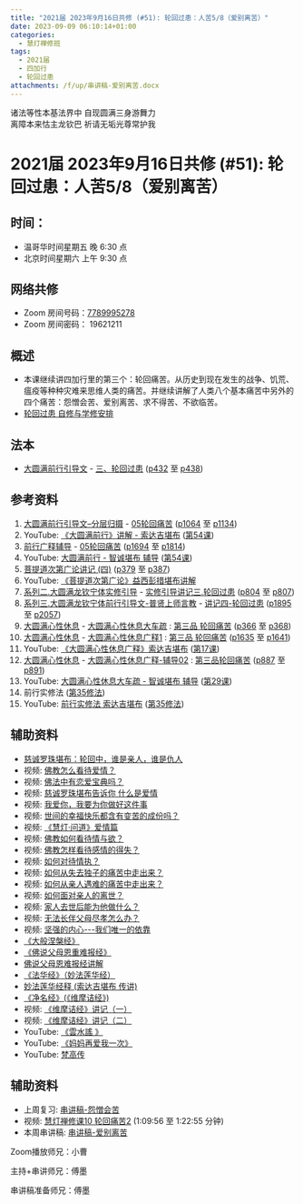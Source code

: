 ```yaml
---
title: "2021届 2023年9月16日共修 (#51): 轮回过患：人苦5/8（爱别离苦）"
date: 2023-09-09 06:10:14+01:00
categories:
  - 慧灯禅修班
tags:
  - 2021届
  - 四加行
  - 轮回过患
attachments: /f/up/串讲稿-爱别离苦.docx
---
```

诸法等性本基法界中 自现圆满三身游舞力\
离障本来怙主龙钦巴 祈请无垢光尊常护我

# 2021届 2023年9月16日共修 (#51): 轮回过患：人苦5/8（爱别离苦）

## 时间：

* 温哥华时间星期五 晚 6:30 点
* 北京时间星期六 上午 9:30 点

## 网络共修

* Zoom 房间号码：[7789995278](https://us02web.zoom.us/j/7789995278?pwd=VjZmbWJFY2k2K0E5RVB2cTNIQmhqUT09)
* Zoom 房间密码： 19621211

## 概述

* 本课继续讲四加行里的第三个：轮回痛苦。从历史到现在发生的战争、饥荒、瘟疫等种种灾难来思维人类的痛苦。并继续讲解了人类八个基本痛苦中另外的四个痛苦：怨憎会苦、爱别离苦、求不得苦、不欲临苦。
* [轮回过患 自修与学修安排](https://fohuifayu.com/index.php/huideng-jiangtang/chanxiuke/zen-03/8654-zen03-lhgh?title=)

## 法本

* [大圆满前行引导文](https://huidengchanxiu.net/books/dymqx) - [三、轮回过患](https://huidengchanxiu.net/books/dymqx/#%E4%B8%89%E8%BD%AE%E5%9B%9E%E8%BF%87%E6%82%A3) ([p432](https://huidengchanxiu.net/books/dymqx/#p432) 至 [p438](https://huidengchanxiu.net/books/dymqx/#p438))

## 参考资料

1. [大圆满前行引导文–分层归摄](https://huidengchanxiu.net/refs/qxgs/dymqx-fcgs) - [05轮回痛苦](https://huidengchanxiu.net/refs/qxgs/qxgs-05lh) ([p1064](https://huidengchanxiu.net/refs/qxgs/qxgs-05lh/#p1064) 至 [p1134](https://huidengchanxiu.net/refs/qxgs/qxgs-05lh/#p1134))
2. YouTube: [](https://www.youtube.com/playlist?list=PL0ERwy6s1uTeLz5leHEj-VcSWrU6TnVMW)[《大圆满前行》讲解 - 索达吉堪布](https://www.youtube.com/playlist?list=PLAEqXn671Ln66sSBYjhRRLNrAGJwgSXnU) ([](https://www.youtube.com/watch?v=c5AjLcQdP-4&list=PLAEqXn671Ln66sSBYjhRRLNrAGJwgSXnU&index=28)[第54课](https://www.youtube.com/watch?v=__8DpmYSkkI&list=PLAEqXn671Ln66sSBYjhRRLNrAGJwgSXnU&index=54))
3. [前行广释辅导](https://huidengchanxiu.net/refs/fudao) - [05轮回痛苦](https://huidengchanxiu.net/refs/qxgs/fudao/qxgsfd-05lh) ([p1694](https://huidengchanxiu.net/refs/qxgs/fudao/qxgsfd-05lh/#p1694) 至 [p1814](https://huidengchanxiu.net/refs/qxgs/fudao/qxgsfd-05lh/#p1814))
4. YouTube: [大圆满前行 - 智诚堪布 辅导](https://www.youtube.com/playlist?list=PL5y-PP7QihJ1FDiiv_7WsC1qogohiquEL) ([第54课](https://www.youtube.com/watch?v=DLjtSCTwtqk&list=PL5y-PP7QihJ1FDiiv_7WsC1qogohiquEL&index=54))
5. [菩提道次第广论讲记 (四)](https://huidengchanxiu.net/refs/ptdcdgl/4) ([p379](https://huidengchanxiu.net/refs/ptdcdgl/4/#p379) 至 [p387](https://huidengchanxiu.net/refs/ptdcdgl/4/#p387))
6. YouTube: [《菩提道次第广论》益西彭措堪布讲解](https://www.youtube.com/playlist?list=PLvhysUtdbxCBq9MxPLr6pauLmbwndXY9o)
7. [系列二.大圆满龙钦宁体实修引导](https://huidengchanxiu.net/refs/s2) - [](https://huidengchanxiu.net/refs/xmfw/s2/s2-sxyd2-smwc)[实修引导讲记三.轮回过患](https://huidengchanxiu.net/refs/xmfw/s2/s2-sxyd3-lhgh) ([p804](https://huidengchanxiu.net/refs/xmfw/s2/s2-sxyd3-lhgh/#p804) 至 [p807](https://huidengchanxiu.net/refs/xmfw/s2/s2-sxyd3-lhgh/#p807))
8. [系列三.大圆满龙钦宁体前行引导文-普贤上师言教](https://huidengchanxiu.net/refs/s3) - [](https://huidengchanxiu.net/refs/xmfw/s3/s3-ydw4-lhgh)[讲记四-轮回过患](https://huidengchanxiu.net/refs/xmfw/s3/s3-ydw4-lhgh) ([p1895](https://huidengchanxiu.net/refs/xmfw/s3/s3-ydw4-lhgh/#p1895) 至 [p2057](https://huidengchanxiu.net/refs/xmfw/s3/s3-ydw4-lhgh/#p2057))
9. [大圆满心性休息](https://huidengchanxiu.net/refs/dymxxxx) - [大圆满心性休息大车疏](https://huidengchanxiu.net/refs/dymxxxx/dymxxxx-dcs) : [第三品 轮回痛苦](https://huidengchanxiu.net/refs/dymxxxx/dymxxxx-dcs/#%E7%AC%AC%E4%B8%89%E5%93%81-%E8%BD%AE%E5%9B%9E%E7%97%9B%E8%8B%A6) ([p366](https://huidengchanxiu.net/refs/dymxxxx/dymxxxx-dcs/#p366) 至 [p368](https://huidengchanxiu.net/refs/dymxxxx/dymxxxx-dcs/#p368))
10. [大圆满心性休息](https://huidengchanxiu.net/refs/dymxxxx) - [大圆满心性休息广释1](https://huidengchanxiu.net/refs/dymxxxx/dymxxxx-gs1) : [第三品 轮回痛苦](https://huidengchanxiu.net/refs/dymxxxx/dymxxxx-gs1#%E7%AC%AC%E4%B8%89%E5%93%81-%E8%BD%AE%E5%9B%9E%E7%97%9B%E8%8B%A6) ([p1635](https://huidengchanxiu.net/refs/dymxxxx/dymxxxx-gs1/#p1635) 至 [p1641](https://huidengchanxiu.net/refs/dymxxxx/dymxxxx-gs1/#p1641))
11. YouTube: [《大圆满心性休息广释》索达吉堪布](https://www.youtube.com/playlist?list=PLAnEIprIVklebrDFUKaC67LssdOO2y87p) ([](https://www.youtube.com/watch?v=nCxMdwWUiSU&list=PLAnEIprIVklebrDFUKaC67LssdOO2y87p&index=6)[第17课](https://www.youtube.com/watch?v=TrQF1_Qu7wU&list=PLAnEIprIVklebrDFUKaC67LssdOO2y87p&index=17))
12. [大圆满心性休息](https://huidengchanxiu.net/refs/dymxxxx) - [大圆满心性休息广释-辅导02](https://huidengchanxiu.net/refs/dymxxxx/fudao/fd-02) : [](https://huidengchanxiu.net/refs/dymxxxx/fudao/fd-01#%E7%AC%AC%E4%BA%8C%E5%93%81%E5%AF%BF%E5%91%BD%E6%97%A0%E5%B8%B8)[第三品轮回痛苦](https://huidengchanxiu.net/refs/dymxxxx/fudao/fd-02#%E7%AC%AC%E4%B8%89%E5%93%81%E8%BD%AE%E5%9B%9E%E7%97%9B%E8%8B%A6) ([p887](https://huidengchanxiu.net/refs/dymxxxx/fudao/fd-03/#p887) 至 [p891](https://huidengchanxiu.net/refs/dymxxxx/fudao/fd-03/#p891))
13. YouTube: [大圆满心性休息大车疏 - 智诚堪布 辅导](https://www.youtube.com/playlist?list=PL5y-PP7QihJ1Gh3w_hYZMkn4AWFXr_2iu) ([](https://www.youtube.com/watch?v=ZqfG-i8tdLA&list=PL5y-PP7QihJ1Gh3w_hYZMkn4AWFXr_2iu&index=10)[](https://www.youtube.com/watch?v=3FroCkO_LvQ&list=PL5y-PP7QihJ1Gh3w_hYZMkn4AWFXr_2iu&index=18)[](https://www.youtube.com/watch?v=YedhXKrBkic&list=PL5y-PP7QihJ1Gh3w_hYZMkn4AWFXr_2iu&index=29)[第29课](https://www.youtube.com/watch?v=DueC1ysHqnQ&list=PL5y-PP7QihJ1Gh3w_hYZMkn4AWFXr_2iu&index=30))
14. 前行实修法 ([第35修法](https://mingguang.im/reading/%E5%89%8D%E8%A1%8C%E5%AE%9E%E4%BF%AE%E6%B3%95/%E7%AC%AC35%E4%BF%AE%E6%B3%95)[](https://mingguang.im/reading/%E5%89%8D%E8%A1%8C%E5%AE%9E%E4%BF%AE%E6%B3%95/%E7%AC%AC22%E4%BF%AE%E6%B3%95))
15. YouTube: [前行实修法 索达吉堪布](https://www.youtube.com/playlist?list=PLHUvfASP8Aixcv069_RtfKvYIdDNXa57C) ([第35修法](https://www.youtube.com/watch?v=D0bVGFvIo5Q&list=PLHUvfASP8Aixcv069_RtfKvYIdDNXa57C&index=35))[](https://www.youtube.com/watch?v=4uNjPta4cbc&list=PLHUvfASP8Aixcv069_RtfKvYIdDNXa57C&index=22)

## 辅助资料

* [慈诚罗珠堪布：轮回中，谁是亲人，谁是仇人](https://mp.weixin.qq.com/s?__biz=MzkyNzI4ODgxMw==&mid=2247486744&idx=1&sn=6ee523d6d2f8a0ddde4ae348284e5866&chksm=c22b119af55c988c74529f8d4125cc895ba800fea4a7b0ba0550bbc338ea738177d813b03169&exptype=subscribed_raw_exper_tlfeeds&scene=169&subscene=200&sessionid=1693766352&clicktime=1559454&enterid=1559454&ascene=56&fasttmpl_type=0&fasttmpl_fullversion=6831934-en_US-zip&fasttmpl_flag=0&realreporttime=1693776569542&devicetype=android-30&version=28002548&nettype=talkmobile.co.uk&lang=en&session_us=gh_f75bc50c2a92&exportkey=n_ChQIAhIQ3avZ4G3XPwaBUWsDCjdyyRLoAQIE97dBBAEAAAAAAIJYGd%2BGjGkAAAAOpnltbLcz9gKNyK89dVj09QARGsJB8u7KqUS9XfpXViUbWTVo8UiwxGv4zRIgzUvqu%2BS2fk2tO0nGNno96WYueN8KSq1wzFfjuYd5TsfsRa%2FClnTOFXxvVoe7qbybsOsuaA9cU6ALuOFs1OnIwl8D5P5zjtho2NI%2BHlFxDzj%2FSEr7DsC6biGGwArEyqSTn%2BQ7elFPnwm02U49kZIVoQpsUUasTL4nk%2BUnvGwp6kBlqE8NW0So3HawwNFz9oMb6HS0OnPc4FjutzIqCI5CwQ7yp40%3D&pass_ticket=fkFEqv7pnwSyHpcCRVEYEH89LdtMagHMx0DjVt36Rmr0Po5fghsBDTCuTFWKKIp%2B&wx_header=3)
* 视频: [佛教怎么看待爱情？](https://fohuifayu.com/index.php/shipin-jingcui/wenda-zhailu/5504-W17009-V04)
* 视频: [佛法中有恋爱宝典吗？](https://fohuifayu.com/index.php/shipin-jingcui/wenda-zhailu/5503-W17009-V03)
* 视频: [慈诚罗珠堪布告诉你 什么是爱情](https://fohuifayu.com/index.php/shipin-jingcui/huideng-wendao/dier-ji/shenshen-xuezi-pian/2537-w17009)
* 视频: [我爱你，我要为你做好这件事](https://fohuifayu.com/index.php/shipin-jingcui/huideng-wendao/dier-ji/chushi-shengsi-pian/2746-w17016)
* 视频: [世间的幸福快乐都含有变苦的成份吗？](https://fohuifayu.com/index.php/shipin-jingcui/wenda-zhailu/8342-v21019-v16)
* 视频: [《慧灯·问道》爱情篇](https://fohuifayu.com/index.php/shipin-jingcui/huideng-wendao/disi-ji/aiqing-pian)
* 视频: [佛教如何看待情与欲？](https://fohuifayu.com/index.php/shipin-jingcui/wenda-zhailu/2449-V16023-V08)
* 视频: [佛教怎样看待感情的得失？](https://fohuifayu.com/index.php/shipin-jingcui/wenda-zhailu/3681-V17023-V06)
* 视频: [如何对待情执？](https://fohuifayu.com/index.php/shipin-jingcui/wenda-zhailu/4055-V18082-V14)
* 视频: [如何从失去独子的痛苦中走出来？](https://fohuifayu.com/index.php/shipin-jingcui/wenda-zhailu/4181-V18081-V04)
* 视频: [如何从亲人遇难的痛苦中走出来？](https://fohuifayu.com/index.php/shipin-jingcui/wenda-zhailu/5667-W17017-V03)
* 视频: [如何面对亲人的离世？](https://fohuifayu.com/index.php/shipin-jingcui/wenda-zhailu/5993-v21004-v05)
* 视频: [家人去世后能为他做什么？](https://fohuifayu.com/index.php/shipin-jingcui/wenda-zhailu/4489-V16009-V03)
* 视频: [无法长伴父母尽孝怎么办？](https://fohuifayu.com/index.php/shipin-jingcui/wenda-zhailu/5508-W17010-V04)
* 视频: [坚强的内心---我们唯一的依靠](https://fohuifayu.com/index.php/shipin-jingcui/jingcai-shipin/9096-y14045-y07)
* [《大般涅槃经》](http://kusala.online-dhamma.net/%E6%96%87%E5%AD%97%E8%B3%87%E6%96%99/%E5%8D%97%E5%82%B3%E4%BD%9B%E6%95%99%E5%9C%96%E6%9B%B8%E9%A4%A8%20Theravada%20Buddhism%20E-Library/010%20%E5%8D%97%E5%82%B3%E5%A4%A7%E8%97%8F%E7%B6%93%20%20%E6%BC%A2%E8%AD%AF/%E5%A4%A7%E6%B6%85%E6%A7%83%E7%B6%93.pdf)
* [《佛说父母恩重难报经》](https://bookgb.bfnn.org/books/0022.htm)
* [佛说父母恩难报经讲解](https://mingguang.im/reading/%E4%BD%9B%E8%AF%B4%E7%88%B6%E6%AF%8D%E6%81%A9%E9%9A%BE%E6%8A%A5%E7%BB%8F%E8%AE%B2%E8%A7%A3/%E4%BD%9B%E8%AF%B4%E7%88%B6%E6%AF%8D%E6%81%A9%E9%9A%BE%E6%8A%A5%E7%BB%8F%E8%AE%B2%E8%A7%A3)
* [《法华经》（妙法莲华经）](https://www.quanxue.cn/ct_fojia/fahuaindex.html)
* [妙法莲华经释 (索达吉堪布 传讲)](https://www.riyuebianzhao.com/%E5%88%9D%E7%BA%A7/%E5%AD%A6%E7%BB%8F/%E5%A6%99%E6%B3%95%E8%8E%B2%E5%8D%8E%E7%BB%8F%E9%87%8A/%E4%B8%8A%E5%B8%88%E8%AF%BE%E5%A0%82-%E5%A6%99%E6%B3%95%E8%8E%B2%E5%8D%8E%E7%BB%8F%E9%87%8A1)
* [《净名经》(《维摩诘经》)](https://zh.wikisource.org/zh-hans/%E7%B6%AD%E6%91%A9%E8%A9%B0%E6%89%80%E8%AA%AA%E7%B6%93)
* 视频: [《维摩诘经》讲记（一）](https://fohuifayu.com/index.php/shipin-jingcui/jingcai-shipin/5158-Y16029-Y03?title=)
* 视频: [《维摩诘经》讲记（二）](https://fohuifayu.com/index.php/shipin-jingcui/jingcai-shipin/5159-Y16029-Y05?title=)
* YouTube: [《雲水謠 》](https://www.youtube.com/watch?v=5kR2XTL7b9o)
* YouTube: [《妈妈再爱我一次》](https://www.youtube.com/watch?v=8EUUFbo_ll4)
* YouTube: [梵高传](https://www.youtube.com/playlist?list=PLVAJpOLqbacn_Z4G09NYQFLtqWRnvCYiA)

## 辅助资料

* 上周复习: [](https://www.huidengvan.com/f/up/%E4%B8%B2%E8%AE%B2%E7%A8%BF-%E7%94%9F%E8%8B%A6%E8%80%81%E8%8B%A6.ppt)[](https://www.huidengvan.com/f/up/%E4%B8%8A%E5%91%A8%E5%A4%8D%E4%B9%A0-%E7%97%85%E8%8B%A6.docx)[串讲稿-怨憎会苦](https://www.huidengvan.com/f/up/%E4%B8%B2%E8%AE%B2%E7%A8%BF-%E6%80%A8%E6%86%8E%E4%BC%9A%E8%8B%A6.pdf)[](https://www.huidengvan.com/f/up/%E4%B8%8A%E5%91%A8%E5%A4%8D%E4%B9%A0-%E6%AD%BB%E8%8B%A6.docx)
* 视频: [](https://fohuifayu.com/index.php/huideng-jiangtang/fofa-jianxiu/chuli-xin/670-l11033)[慧灯禅修课10 轮回痛苦2](https://fohuifayu.com/index.php/huideng-jiangtang/chanxiuke/zen-03/1104-l16007?title=%E6%80%A8%E6%86%8E%E4%BC%9A) (1:09:56 至 1:22:55 分钟)
* 本周串讲稿: [](https://www.huidengvan.com/f/up/%E4%B8%B2%E8%AE%B2%E7%A8%BF-%E6%AD%BB%E8%8B%A6.docx)[](https://www.huidengvan.com/f/up/%E4%B8%B2%E8%AE%B2%E7%A8%BF-%E6%80%A8%E6%86%8E%E4%BC%9A%E8%8B%A6.pdf)[串讲稿-爱别离苦](/f/up/串讲稿-爱别离苦.docx)

Zoom播放师兄：小曹

主持+串讲师兄：傅墨

串讲稿准备师兄：傅墨

<!--EndFragment-->